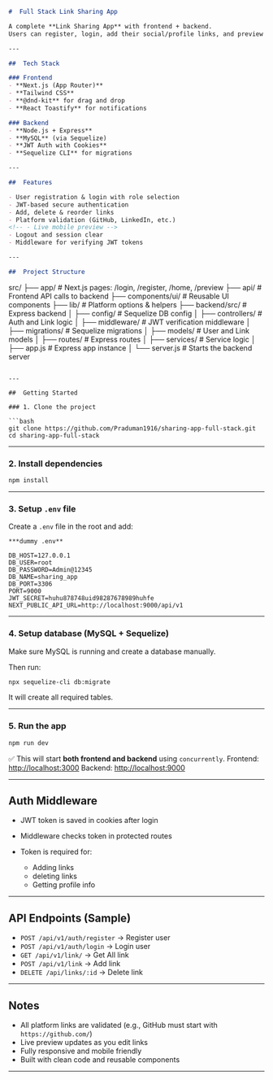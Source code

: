```markdown
#  Full Stack Link Sharing App

A complete **Link Sharing App** with frontend + backend.  
Users can register, login, add their social/profile links, and preview them live.

---

##  Tech Stack

### Frontend
- **Next.js (App Router)**
- **Tailwind CSS**
- **@dnd-kit** for drag and drop
- **React Toastify** for notifications

### Backend
- **Node.js + Express**
- **MySQL** (via Sequelize)
- **JWT Auth with Cookies**
- **Sequelize CLI** for migrations

---

##  Features

- User registration & login with role selection
- JWT-based secure authentication
- Add, delete & reorder links
- Platform validation (GitHub, LinkedIn, etc.)
<!-- - Live mobile preview -->
- Logout and session clear
- Middleware for verifying JWT tokens

---

##  Project Structure

```

src/
├── app/               # Next.js pages: /login, /register, /home, /preview
├── api/               # Frontend API calls to backend
├── components/ui/     # Reusable UI components
├── lib/               # Platform options & helpers
├── backend/src/       # Express backend
│   ├── config/        # Sequelize DB config
│   ├── controllers/   # Auth and Link logic
│   ├── middleware/    # JWT verification middleware
│   ├── migrations/    # Sequelize migrations
│   ├── models/        # User and Link models
│   ├── routes/        # Express routes
│   ├── services/      # Service logic
│   ├── app.js         # Express app instance
│   └── server.js      # Starts the backend server

````

---

##  Getting Started

### 1. Clone the project

```bash
git clone https://github.com/Praduman1916/sharing-app-full-stack.git
cd sharing-app-full-stack
````

---

### 2. Install dependencies

```bash
npm install
```

---

### 3. Setup `.env` file

Create a `.env` file in the root and add:

```env
***dummy .env**

DB_HOST=127.0.0.1
DB_USER=root
DB_PASSWORD=Admin@12345
DB_NAME=sharing_app
DB_PORT=3306
PORT=9000
JWT_SECRET=huhu878748uid98287678989huhfe
NEXT_PUBLIC_API_URL=http://localhost:9000/api/v1

```

---

### 4. Setup database (MySQL + Sequelize)

Make sure MySQL is running and create a database manually.

Then run:

```bash
npx sequelize-cli db:migrate
```

It will create all required tables.

---

### 5. Run the app

```bash
npm run dev
```

✅ This will start **both frontend and backend** using `concurrently`.
Frontend: [http://localhost:3000](http://localhost:3000)
Backend: [http://localhost:9000](http://localhost:9000)

---

## Auth Middleware

* JWT token is saved in cookies after login
* Middleware checks token in protected routes
* Token is required for:

  * Adding links
  * deleting links
  * Getting profile info

---

##  API Endpoints (Sample)

* `POST /api/v1/auth/register` → Register user
* `POST /api/v1/auth/login` → Login user
* `GET /api/v1/link/` → Get All link
* `POST /api/v1/link` → Add link
* `DELETE /api/links/:id` → Delete link

---

##  Notes

* All platform links are validated (e.g., GitHub must start with `https://github.com/`)
* Live preview updates as you edit links
* Fully responsive and mobile friendly
* Built with clean code and reusable components

---